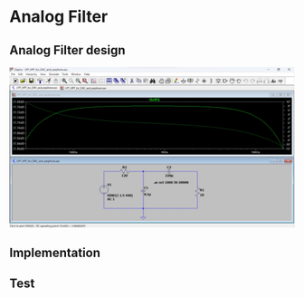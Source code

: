# Analog Filter

## Analog Filter design

<img src="doc/analog_filter_simulation.jpg" width=700>

## Implementation

## Test
